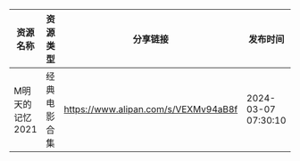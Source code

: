 | 资源名称       | 资源类型   | 分享链接                                 | 发布时间                |
| ---------- | ------ | ------------------------------------ | ------------------- |
| M明天的记忆2021 | 经典电影合集 | https://www.alipan.com/s/VEXMv94aB8f | 2024-03-07 07:30:10 |
